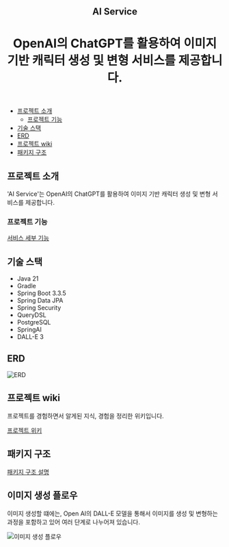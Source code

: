 <div align="center">
  <br>
  <h2> AI Service </h2>
  <h1> OpenAI의 ChatGPT를 활용하여 이미지 기반 캐릭터 생성 및 변형 서비스를 제공합니다.</h1>
</div>
<br>

- [프로젝트 소개](#프로젝트-소개)
    * [프로젝트 기능](#프로젝트-기능)
- [기술 스택](#기술-스택)
- [ERD](#erd)
- [프로젝트 wiki](#프로젝트-wiki)
- [패키지 구조](#패키지-구조)


## 프로젝트 소개

'AI Service'는 OpenAI의 ChatGPT를 활용하여 이미지 기반 캐릭터 생성 및 변형 서비스를 제공합니다.

### 프로젝트 기능

[서비스 세부 기능](/docs/service_detail.md)

## 기술 스택

- Java 21
- Gradle 
- Spring Boot 3.3.5
- Spring Data JPA
- Spring Security
- QueryDSL 
- PostgreSQL
- SpringAI
- DALL-E 3

## ERD

![ERD](https://github.com/user-attachments/assets/a4fd6249-89f7-4535-bae8-9a87d4bedb81)

## 프로젝트 wiki

프로젝트를 경험하면서 알게된 지식, 경험을 정리한 위키입니다.

[프로젝트 위키](https://few-monkey-6ee.notion.site/154a674672d98052a540f4563108db49?v=154a674672d981cab258000ca4218a60)

## 패키지 구조

[패키지 구조 설명](/docs/package_structure.md)

## 이미지 생성 플로우

이미지 생성할 떄에는, Open AI의 DALL-E 모델을 통해서 이미지를 생성 및 변형하는 과정을 포함하고 있어 여러 단계로 나누어져 있습니다.

![이미지 생성 플로우](https://github.com/user-attachments/assets/6e7d23ed-a07d-47a4-911e-d64c52ed7d84)


